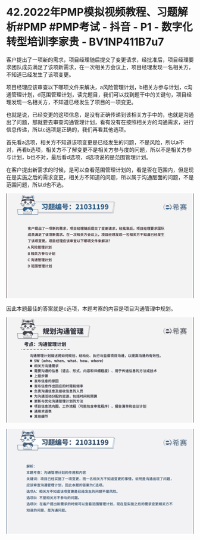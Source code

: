 # 42.2022年PMP模拟视频教程、习题解析#PMP  #PMP考试  - 抖音 - P1 - 数字化转型培训李家贵 - BV1NP411B7u7

客户提出了一项新的需求，项目经理随后提交了变更请求，经批准后，项目经理要求团队成员满足了该项新需求，在一次相关方会议上，项目经理发现一名相关方，不知道已经发生了该项变更。

项目经理应该审查以下哪项文件来解决，a风险管理计划，b相关方参与计划，c沟通管理计划，d范围管理计划，读完题目，我们可以找到题干中的关键句，项目经理发现一名相关方，不知道已经发生了项目的一项变更。

也就是说，已经变更的这项信息，是没有正确传递到该相关方手中的，也就是沟通出了问题，那就要去审查沟通管理计划，看有没有在按照相关方的沟通需求，进行信息传递，所以c选项是正确的，我们再看其他选项。

首先看a选项，相关方不知道该项变更是已经发生的问题，不是风险，所以a不对，再看b选项，相关方不了解变更不是相关方参与度的问题，所以不是相关方参与计划，b也不对，最后看d选项，d选项说的是范围管理计划。

在客户提出新需求的时候，是可以查看范围管理计划的，看是否在范围内，但是现在是实施之后的需求变更，相关方不知道的问题，所以属于沟通层面的问题，不是范围问题，所以d也不选。



![](img/3686f51e01013bdf389825e176590473_1.png)

因此本题最佳的答案就是c选项，本题考察的内容是项目沟通管理中规划。

![](img/3686f51e01013bdf389825e176590473_3.png)

![](img/3686f51e01013bdf389825e176590473_4.png)
